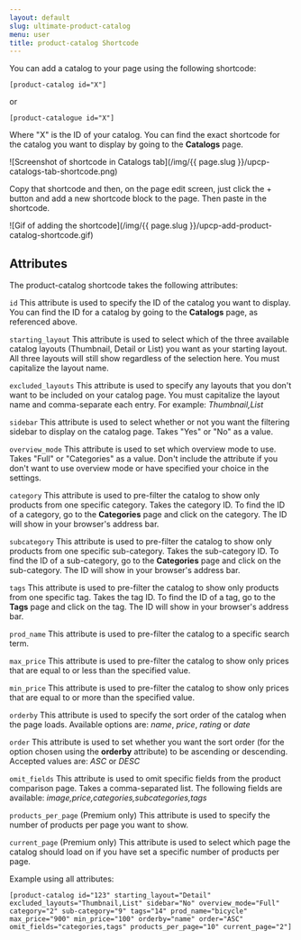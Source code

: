 ```yaml
---
layout: default
slug: ultimate-product-catalog
menu: user
title: product-catalog Shortcode
---
```

You can add a catalog to your page using the following shortcode:

`[product-catalog id="X"]`

or

`[product-catalogue id="X"]`

Where "X" is the ID of your catalog. You can find the exact shortcode for the catalog you want to display by going to the **Catalogs** page.

![Screenshot of shortcode in Catalogs tab](/img/{{ page.slug }}/upcp-catalogs-tab-shortcode.png)

Copy that shortcode and then, on the page edit screen, just click the + button and add a new shortcode block to the page. Then paste in the shortcode.

![Gif of adding the shortcode](/img/{{ page.slug }}/upcp-add-product-catalog-shortcode.gif)

## Attributes

The product-catalog shortcode takes the following attributes:

`id` This attribute is used to specify the ID of the catalog you want to display. You can find the ID for a catalog by going to the **Catalogs** page, as referenced above.

`starting_layout` This attribute is used to select which of the three available catalog layouts (Thumbnail, Detail or List) you want as your starting layout. All three layouts will still show regardless of the selection here. You must capitalize the layout name.

`excluded_layouts` This attribute is used to specify any layouts that you don't want to be included on your catalog page. You must capitalize the layout name and comma-separate each entry. For example: *Thumbnail,List*

`sidebar` This attribute is used to select whether or not you want the filtering sidebar to display on the catalog page. Takes "Yes" or "No" as a value.

`overview_mode` This attribute is used to set which overview mode to use. Takes "Full" or "Categories" as a value. Don't include the attribute if you don't want to use overview mode or have specified your choice in the settings.

`category` This attribute is used to pre-filter the catalog to show only products from one specific category. Takes the category ID. To find the ID of a category, go to the **Categories** page and click on the category. The ID will show in your browser's address bar.

`subcategory` This attribute is used to pre-filter the catalog to show only products from one specific sub-category. Takes the sub-category ID. To find the ID of a sub-category, go to the **Categories** page and click on the sub-category. The ID will show in your browser's address bar.

`tags` This attribute is used to pre-filter the catalog to show only products from one specific tag. Takes the tag ID. To find the ID of a tag, go to the **Tags** page and click on the tag. The ID will show in your browser's address bar. 

`prod_name` This attribute is used to pre-filter the catalog to a specific search term.

`max_price` This attribute is used to pre-filter the catalog to show only prices that are equal to or less than the specified value. 

`min_price` This attribute is used to pre-filter the catalog to show only prices that are equal to or more than the specified value. 

`orderby` This attribute is used to specify the sort order of the catalog when the page loads. Available options are: *name*, *price*, *rating* or *date*

`order` This attribute is used to set whether you want the sort order (for the option chosen using the **orderby** attribute) to be ascending or descending. Accepted values are: *ASC* or *DESC*

`omit_fields` This attribute is used to omit specific fields from the product comparison page. Takes a comma-separated list. The following fields are available: *image,price,categories,subcategories,tags*

`products_per_page` (Premium only) This attribute is used to specify the number of products per page you want to show.

`current_page` (Premium only) This attribute is used to select which page the catalog should load on if you have set a specific number of products per page.

Example using all attributes:

`[product-catalog id="123" starting_layout="Detail" excluded_layouts="Thumbnail,List" sidebar="No" overview_mode="Full" category="2" sub-category="9" tags="14" prod_name="bicycle" max_price="900" min_price="100" orderby="name" order="ASC" omit_fields="categories,tags" products_per_page="10" current_page="2"]`
